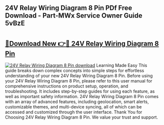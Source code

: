 ## 24V Relay Wiring Diagram 8 Pin PDf Free Download - Part-MWx Service Owner Guide 5vBzE

# <h2><a href="http://dftbnp.blite.top/?on=24V+Relay+Wiring+Diagram+8+Pin">🔗Download New 👉🔴 24V Relay Wiring Diagram 8 Pin</a></h2>

[![24V Relay Wiring Diagram 8 Pin download](https://i.imgur.com/lujVjoI.png)](http://dftbnp.blite.top/?on=24V+Relay+Wiring+Diagram+8+Pin)
Learning Made Easy This guide breaks down complex concepts into simple steps for effortless understanding of your new 24V Relay Wiring Diagram 8 Pin. Before using your 24V Relay Wiring Diagram 8 Pin, please refer to this user manual for comprehensive instructions on product setup, operation, and troubleshooting. It includes step-by-step guides for using each feature, as well as important safety information. 24V Relay Wiring Diagram 8 Pin comes with an array of advanced features, including geolocation, smart alerts, customizable themes, and multi-device syncing, all of which can be accessed and customized through the user interface. Thank You for Choosing 24V Relay Wiring Diagram 8 Pin. We value your trust and support.
